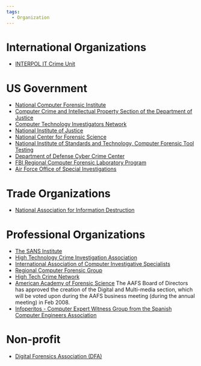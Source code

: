 ```yaml
---
tags:
  - Organization
---
```


# International Organizations

* [INTERPOL IT Crime Unit](https://www.interpol.int/en/Crimes/Cybercrime)

# US Government

* [National Computer Forensic Institute](national_computer_forensic_institute.md)
* [Computer Crime and Intellectual Property Section of the Department of Justice](http://cybercrime.gov/)
* [Computer Technology Investigators Network](https://www.ctin.org/)
* [National Institute of Justice](https://www.ojp.gov/about/offices/national-institute-justice-nij)
* [National Center for Forensic Science](http://ncfs.ucf.edu/)
* [National Institute of Standards and Technology, Computer Forensic Tool Testing](https://www.nist.gov/itl/ssd/software-quality-group/computer-forensics-tool-testing-program-cftt)
* [Department of Defense Cyber Crime Center](defense_cybercrime_center.md)
* [FBI Regional Computer Forensic Laboratory Program](https://www.rcfl.gov/)
* [Air Force Office of Special Investigations](https://www.osi.af.mil/)

# Trade Organizations

* [National Association for Information Destruction](https://isigmaonline.org/)

# Professional Organizations

* [The SANS Institute](http://www.sans.org/)
* [High Technology Crime Investigation Association](https://www.htcia.org/)
* [International Association of Computer Investigative Specialists](https://www.iacis.com/)
* [Regional Computer Forensic Group](http://www.rcfg.org/)
* [High Tech Crime Network](http://www.htcn.org/)
* [American Academy of Forensic Science](https://www.aafs.org/) The AAFS
  Board of Directors has approved the creation of the Digital and
  Multi-media section, which will be voted upon during the AAFS business
  meeting (during the annual meeting) in Feb 2008.
* [Infoperitos - Computer Expert Witness Group from the Spanish Computer Engineers Association](http://www.infoperitos.com/)

# Non-profit

* [Digital Forensics Association (DFA)](http://www.digitalforensicsassociation.org/)
